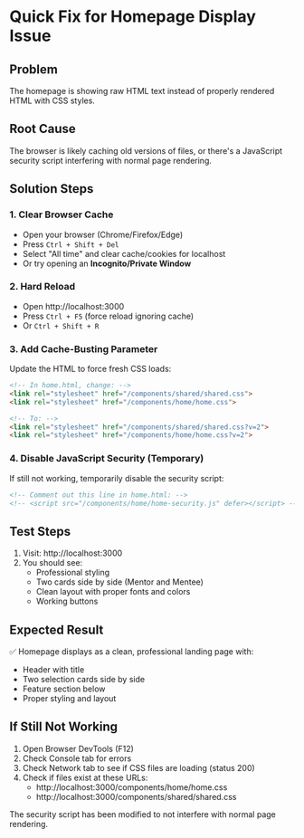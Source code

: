 # Quick Fix for Homepage Display Issue

## Problem
The homepage is showing raw HTML text instead of properly rendered HTML with CSS styles.

## Root Cause
The browser is likely caching old versions of files, or there's a JavaScript security script interfering with normal page rendering.

## Solution Steps

### 1. Clear Browser Cache
- Open your browser (Chrome/Firefox/Edge)
- Press `Ctrl + Shift + Del` 
- Select "All time" and clear cache/cookies for localhost
- Or try opening an **Incognito/Private Window**

### 2. Hard Reload
- Open http://localhost:3000
- Press `Ctrl + F5` (force reload ignoring cache)
- Or `Ctrl + Shift + R`

### 3. Add Cache-Busting Parameter
Update the HTML to force fresh CSS loads:

```html
<!-- In home.html, change: -->
<link rel="stylesheet" href="/components/shared/shared.css">
<link rel="stylesheet" href="/components/home/home.css">

<!-- To: -->
<link rel="stylesheet" href="/components/shared/shared.css?v=2">
<link rel="stylesheet" href="/components/home/home.css?v=2">
```

### 4. Disable JavaScript Security (Temporary)
If still not working, temporarily disable the security script:

```html
<!-- Comment out this line in home.html: -->
<!-- <script src="/components/home/home-security.js" defer></script> -->
```

## Test Steps
1. Visit: http://localhost:3000
2. You should see:
   - Professional styling
   - Two cards side by side (Mentor and Mentee)
   - Clean layout with proper fonts and colors
   - Working buttons

## Expected Result
✅ Homepage displays as a clean, professional landing page with:
- Header with title
- Two selection cards side by side  
- Feature section below
- Proper styling and layout

## If Still Not Working
1. Open Browser DevTools (F12)
2. Check Console tab for errors
3. Check Network tab to see if CSS files are loading (status 200)
4. Check if files exist at these URLs:
   - http://localhost:3000/components/home/home.css
   - http://localhost:3000/components/shared/shared.css

The security script has been modified to not interfere with normal page rendering.
